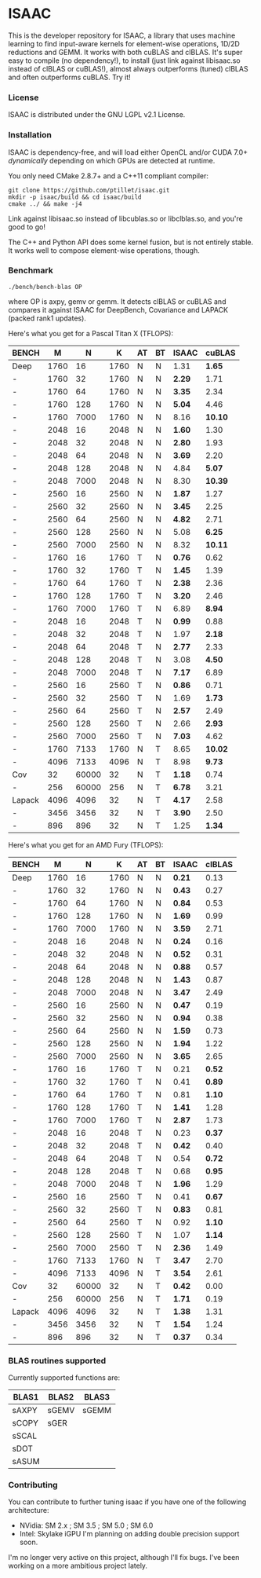 # ISAAC

This is the developer repository for ISAAC, a library that uses machine learning to find input-aware kernels for element-wise operations, 1D/2D reductions and GEMM. It works with both cuBLAS and clBLAS. It's super easy to compile (no dependency!), to install (just link against libisaac.so instead of clBLAS or cuBLAS!), almost always outperforms (tuned) clBLAS and often outperforms cuBLAS. Try it!

### License

ISAAC is distributed under the GNU LGPL v2.1 License.

### Installation

ISAAC is dependency-free, and will load either OpenCL and/or CUDA 7.0+ _dynamically_ depending on which GPUs are detected at runtime.

You only need CMake 2.8.7+ and a C++11 compliant compiler:  
 

```
git clone https://github.com/ptillet/isaac.git
mkdir -p isaac/build && cd isaac/build
cmake ../ && make -j4
```

Link against libisaac.so instead of libcublas.so or libclblas.so, and you're good to go! 

The C++ and Python API does some kernel fusion, but is not entirely stable. It works well to compose element-wise operations, though.


### Benchmark

```
./bench/bench-blas OP
```
where OP is axpy, gemv or gemm. It detects clBLAS or cuBLAS and compares it against ISAAC for DeepBench, Covariance and LAPACK (packed rank1 updates).

Here's what you get for a Pascal Titan X (TFLOPS):

| BENCH  | M    | N     | K    | AT | BT | ISAAC     | cuBLAS     |
| -------| -----| ------| -----| ---| ---| ----------| -----------|
| Deep   | 1760 | 16    | 1760 | N  | N  | 1.31      | **1.65**   |
| -      | 1760 | 32    | 1760 | N  | N  | **2.29**  | 1.71       |
| -      | 1760 | 64    | 1760 | N  | N  | **3.35**  | 2.34       |
| -      | 1760 | 128   | 1760 | N  | N  | **5.04**  | 4.46       |
| -      | 1760 | 7000  | 1760 | N  | N  | 8.16      | **10.10**  |
| -      | 2048 | 16    | 2048 | N  | N  | **1.60**  | 1.30       |
| -      | 2048 | 32    | 2048 | N  | N  | **2.80**  | 1.93       |
| -      | 2048 | 64    | 2048 | N  | N  | **3.69**  | 2.20       |
| -      | 2048 | 128   | 2048 | N  | N  | 4.84      | **5.07**   |
| -      | 2048 | 7000  | 2048 | N  | N  | 8.30      | **10.39**  |
| -      | 2560 | 16    | 2560 | N  | N  | **1.87**  | 1.27       |
| -      | 2560 | 32    | 2560 | N  | N  | **3.45**  | 2.25       |
| -      | 2560 | 64    | 2560 | N  | N  | **4.82**  | 2.71       |
| -      | 2560 | 128   | 2560 | N  | N  | 5.08      | **6.25**   |
| -      | 2560 | 7000  | 2560 | N  | N  | 8.32      | **10.11**  |
| -      | 1760 | 16    | 1760 | T  | N  | **0.76**  | 0.62       |
| -      | 1760 | 32    | 1760 | T  | N  | **1.45**  | 1.39       |
| -      | 1760 | 64    | 1760 | T  | N  | **2.38**  | 2.36       |
| -      | 1760 | 128   | 1760 | T  | N  | **3.20**  | 2.46       |
| -      | 1760 | 7000  | 1760 | T  | N  | 6.89      | **8.94**   |
| -      | 2048 | 16    | 2048 | T  | N  | **0.99**  | 0.88       |
| -      | 2048 | 32    | 2048 | T  | N  | 1.97      | **2.18**   |
| -      | 2048 | 64    | 2048 | T  | N  | **2.77**  | 2.33       |
| -      | 2048 | 128   | 2048 | T  | N  | 3.08      | **4.50**   |
| -      | 2048 | 7000  | 2048 | T  | N  | **7.17**  | 6.89       |
| -      | 2560 | 16    | 2560 | T  | N  | **0.86**  | 0.71       |
| -      | 2560 | 32    | 2560 | T  | N  | 1.69      | **1.73**   |
| -      | 2560 | 64    | 2560 | T  | N  | **2.57**  | 2.49       |
| -      | 2560 | 128   | 2560 | T  | N  | 2.66      | **2.93**   |
| -      | 2560 | 7000  | 2560 | T  | N  | **7.03**  | 4.62       |
| -      | 1760 | 7133  | 1760 | N  | T  | 8.65      | **10.02**  |
| -      | 4096 | 7133  | 4096 | N  | T  | 8.98      | **9.73**   |
| Cov    | 32   | 60000 | 32   | N  | T  | **1.18**  | 0.74       |
| -      | 256  | 60000 | 256  | N  | T  | **6.78**  | 3.21       |
| Lapack | 4096 | 4096  | 32   | N  | T  | **4.17**  | 2.58       |
| -      | 3456 | 3456  | 32   | N  | T  | **3.90**  | 2.50       |
| -      | 896  | 896   | 32   | N  | T  | 1.25      | **1.34**   |

Here's what you get for an AMD Fury (TFLOPS):

| BENCH  | M    | N     | K    | AT | BT | ISAAC     | clBLAS    |
| -------| -----| ------| -----| ---| ---| ----------| ----------|
| Deep   | 1760 | 16    | 1760 | N  | N  | **0.21**  | 0.13      |
| -      | 1760 | 32    | 1760 | N  | N  | **0.43**  | 0.27      |
| -      | 1760 | 64    | 1760 | N  | N  | **0.84**  | 0.53      |
| -      | 1760 | 128   | 1760 | N  | N  | **1.69**  | 0.99      |
| -      | 1760 | 7000  | 1760 | N  | N  | **3.59**  | 2.71      |
| -      | 2048 | 16    | 2048 | N  | N  | **0.24**  | 0.16      |
| -      | 2048 | 32    | 2048 | N  | N  | **0.52**  | 0.31      |
| -      | 2048 | 64    | 2048 | N  | N  | **0.88**  | 0.57      |
| -      | 2048 | 128   | 2048 | N  | N  | **1.43**  | 0.87      |
| -      | 2048 | 7000  | 2048 | N  | N  | **3.47**  | 2.49      |
| -      | 2560 | 16    | 2560 | N  | N  | **0.47**  | 0.19      |
| -      | 2560 | 32    | 2560 | N  | N  | **0.94**  | 0.38      |
| -      | 2560 | 64    | 2560 | N  | N  | **1.59**  | 0.73      |
| -      | 2560 | 128   | 2560 | N  | N  | **1.94**  | 1.22      |
| -      | 2560 | 7000  | 2560 | N  | N  | **3.65**  | 2.65      |
| -      | 1760 | 16    | 1760 | T  | N  | 0.21      | **0.52**  |
| -      | 1760 | 32    | 1760 | T  | N  | 0.41      | **0.89**  |
| -      | 1760 | 64    | 1760 | T  | N  | 0.81      | **1.10**  |
| -      | 1760 | 128   | 1760 | T  | N  | **1.41**  | 1.28      |
| -      | 1760 | 7000  | 1760 | T  | N  | **2.87**  | 1.73      |
| -      | 2048 | 16    | 2048 | T  | N  | 0.23      | **0.37**  |
| -      | 2048 | 32    | 2048 | T  | N  | **0.42**  | 0.40      |
| -      | 2048 | 64    | 2048 | T  | N  | 0.54      | **0.72**  |
| -      | 2048 | 128   | 2048 | T  | N  | 0.68      | **0.95**  |
| -      | 2048 | 7000  | 2048 | T  | N  | **1.96**  | 1.29      |
| -      | 2560 | 16    | 2560 | T  | N  | 0.41      | **0.67**  |
| -      | 2560 | 32    | 2560 | T  | N  | **0.83**  | 0.81      |
| -      | 2560 | 64    | 2560 | T  | N  | 0.92      | **1.10**  |
| -      | 2560 | 128   | 2560 | T  | N  | 1.07      | **1.14**  |
| -      | 2560 | 7000  | 2560 | T  | N  | **2.36**  | 1.49      |
| -      | 1760 | 7133  | 1760 | N  | T  | **3.47**  | 2.70      |
| -      | 4096 | 7133  | 4096 | N  | T  | **3.54**  | 2.61      |
| Cov    | 32   | 60000 | 32   | N  | T  | **0.42**  | 0.00      |
| -      | 256  | 60000 | 256  | N  | T  | **1.71**  | 0.19      |
| Lapack | 4096 | 4096  | 32   | N  | T  | **1.38**  | 1.31      |
| -      | 3456 | 3456  | 32   | N  | T  | **1.54**  | 1.24      |
| -      | 896  | 896   | 32   | N  | T  | **0.37**  | 0.34      |

### BLAS routines supported

Currently supported functions are:

| BLAS1         | BLAS2         | BLAS3         |
| --------------| --------------| --------------|
| sAXPY         | sGEMV         | sGEMM         |
| sCOPY         | sGER          |               |
| sSCAL         |               |               |
| sDOT          |               |               |
| sASUM         |               |               |

### Contributing

You can contribute to further tuning isaac if you have one of the following architecture:
- NVidia: SM 2.x ; SM 3.5 ; SM 5.0 ; SM 6.0 
- Intel: Skylake iGPU
I'm planning on adding double precision support soon.

I'm no longer very active on this project, although I'll fix bugs. I've been working on a more ambitious project lately.
